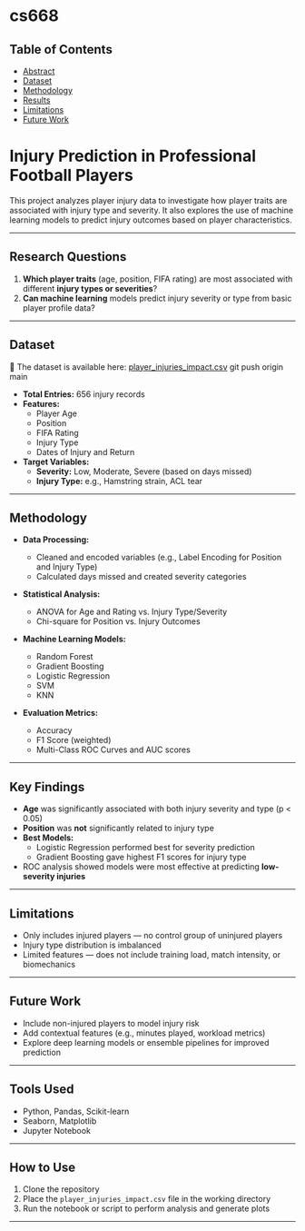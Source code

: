 # cs668

## Table of Contents

- [Abstract](#abstract)
- [Dataset](#dataset)
- [Methodology](#methodology)
- [Results](#results)
- [Limitations](#limitations)
- [Future Work](#future-work)


# Injury Prediction in Professional Football Players

This project analyzes player injury data to investigate how player traits are associated with injury type and severity. It also explores the use of machine learning models to predict injury outcomes based on player characteristics.

---

## Research Questions

1. **Which player traits** (age, position, FIFA rating) are most associated with different **injury types or severities**?
2. **Can machine learning** models predict injury severity or type from basic player profile data?

---

## Dataset
📂 The dataset is available here: [player_injuries_impact.csv](./player_injuries_impact.csv)
git push origin main

- **Total Entries:** 656 injury records
- **Features:**  
  - Player Age  
  - Position  
  - FIFA Rating  
  - Injury Type  
  - Dates of Injury and Return
- **Target Variables:**
  - **Severity:** Low, Moderate, Severe (based on days missed)
  - **Injury Type:** e.g., Hamstring strain, ACL tear

---

## Methodology

- **Data Processing:**  
  - Cleaned and encoded variables (e.g., Label Encoding for Position and Injury Type)
  - Calculated days missed and created severity categories

- **Statistical Analysis:**  
  - ANOVA for Age and Rating vs. Injury Type/Severity  
  - Chi-square for Position vs. Injury Outcomes

- **Machine Learning Models:**
  - Random Forest  
  - Gradient Boosting  
  - Logistic Regression  
  - SVM  
  - KNN  

- **Evaluation Metrics:**
  - Accuracy  
  - F1 Score (weighted)  
  - Multi-Class ROC Curves and AUC scores

---

## Key Findings

- **Age** was significantly associated with both injury severity and type (p < 0.05)
- **Position** was **not** significantly related to injury type
- **Best Models:**
  - Logistic Regression performed best for severity prediction
  - Gradient Boosting gave highest F1 scores for injury type
- ROC analysis showed models were most effective at predicting **low-severity injuries**

---

## Limitations

- Only includes injured players — no control group of uninjured players
- Injury type distribution is imbalanced
- Limited features — does not include training load, match intensity, or biomechanics

---

## Future Work

- Include non-injured players to model injury risk  
- Add contextual features (e.g., minutes played, workload metrics)  
- Explore deep learning models or ensemble pipelines for improved prediction

---

## Tools Used

- Python, Pandas, Scikit-learn  
- Seaborn, Matplotlib  
- Jupyter Notebook

---

## How to Use

1. Clone the repository  
2. Place the `player_injuries_impact.csv` file in the working directory  
3. Run the notebook or script to perform analysis and generate plots

---

